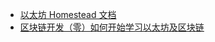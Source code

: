 * [以太坊 Homestead 文档](http://ethdoc.cn/)
* [区块链开发（零）如何开始学习以太坊及区块链](https://blog.csdn.net/sportshark/article/details/52351415)
